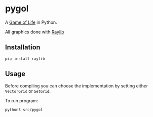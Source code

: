 # pygol

A [Game of Life](https://en.wikipedia.org/wiki/Conway%27s_Game_of_Life) in Python.

All graphics done with [Raylib](https://www.raylib.com/)

## Installation

```console
pip install raylib
```

## Usage

Before compiling you can choose the implementation by setting either `VectorGrid` or `SetGrid`.

To run program:

```console
python3 src/pygol
```

